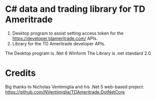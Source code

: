C# data and trading library for TD Ameritrade
=============================================

1. Desktop program to assist setting access token for the https://developer.tdameritrade.com/ APIs.
2. Library for the TD Ameritrade developer APIs.

The Desktop program is .Net 6 Winform
The Library is .net standard 2.0

Credits
=======
Big thanks to Nicholas Ventimiglia and his .Net 5 web-based project: https://github.com/NVentimiglia/TDAmeritrade.DotNetCore


